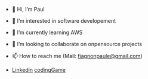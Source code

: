 - 👋 Hi, I’m Paul
- 👀 I’m interested in software developement
- 🌱 I’m currently learning AWS
- 💞️ I’m looking to collaborate on onpensource projects
- 📫 How to reach me (Mail: fiagnonpaule@gmail.com)


- [Linkedin](https://www.linkedin.com/in/pauletse) [codingGame](https://www.codingame.com/profile/c4498eb5256ebefd6d833515e46bd95b8956604) 

<!---
paulEtse/paulEtse is a ✨ special ✨ repository because its `README.md` (this file) appears on your GitHub profile.
You can click the Preview link to take a look at your changes.
--->
